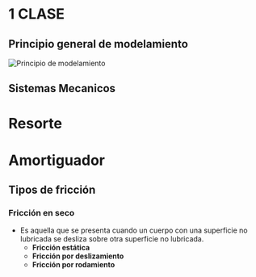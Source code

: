# 1 CLASE
## Principio general de modelamiento
![Principio de modelamiento](./modelamiento/modelamiento.jpeg)
## Sistemas Mecanicos
# Resorte
# Amortiguador
## Tipos de fricción
### Fricción en seco
- Es aquella que se presenta cuando un cuerpo con una superficie no lubricada se desliza sobre otra superficie no lubricada.
  - **Fricción estática**
  - **Fricción por deslizamiento**
  - **Fricción por rodamiento**
